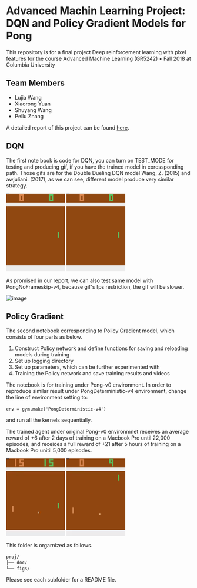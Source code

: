 # Advanced Machin Learning Project: DQN and Policy Gradient Models for Pong

This repository is for a final project Deep reinforcement learning with pixel features for the course Advanced Machine Learning (GR5242) • Fall 2018 at Columbia University

## Team Members

* Lujia Wang
* Xiaorong Yuan
* Shuyang Wang
* Peilu Zhang

A detailed report of this project can be found [here](doc/5242_Final_Report_Project_of_Pong_Game.pdf).

## DQN

The first note book is code for DQN, you can turn on TEST_MODE for testing and producing gif, if you have the trained model in coressponding path. Those gifs are for the Double Dueling DQN model Wang, Z. (2015) and awjuliani. (2017), as we can see, different model produce very similar strategy.

![image](figs/wang.gif)
![image](figs/deter.gif)

As promised in our report, we can also test same model with PongNoFrameskip-v4, because gif's fps restriction, the gif will be slower.

![image](figs/noFrameSkip.gif)

## Policy Gradient

The second notebook corresponding to Policy Gradient model, which consists of four parts as below.

1. Construct Policy network and define functions for saving and reloading models during training
2. Set up logging directory
3. Set up parameters, which can be further experimented with
4. Training the Policy network and save training results and videos

The notebook is for training under Pong-v0 environment. In order to reproduce similar result under PongDeterministic-v4 environment, change the line of environment setting to: 

`env = gym.make('PongDeterministic-v4')`

and run all the kernels sequentially.

The trained agent under original Pong-v0 environmnet receives an average reward of +6 after 2 days of training on a Macbook Pro until 22,000 episodes, and receices a full reward of +21 after 5 hours of training on a Macbook Pro unitil 5,000 episodes.

![image](figs/pg_reward%3D6.gif)
![image](figs/pg_reward%3D21.gif)


This folder is orgarnized as follows.

```
proj/
├── doc/
└── figs/
```

Please see each subfolder for a README file.

